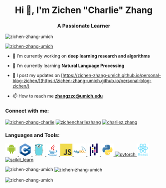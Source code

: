 <h1 align="center">Hi 👋, I'm Zichen "Charlie" Zhang</h1>
<h3 align="center">A Passionate Learner</h3>

<p align="left"> <img src="https://komarev.com/ghpvc/?username=zichen-zhang-umich&label=Profile%20views&color=0e75b6&style=flat" alt="zichen-zhang-umich" /> </p>

<p align="left"> <a href="https://github.com/ryo-ma/github-profile-trophy"><img src="https://github-profile-trophy.vercel.app/?username=zichen-zhang-umich" alt="zichen-zhang-umich" /></a> </p>

- 🔭 I’m currently working on **deep learning research and algorithms**

- 🌱 I’m currently learning **Natural Language Processing**

- 📝 I post my updates on [https://zichen-zhang-umich.github.io/personal-blog-zichen/](https://zichen-zhang-umich.github.io/personal-blog-zichen/)

- 📫 How to reach me **zhangzzc@umich.edu**

<h3 align="left">Connect with me:</h3>
<p align="left">
<a href="https://linkedin.com/in/zichen-zhang-charlie" target="blank"><img align="center" src="https://raw.githubusercontent.com/rahuldkjain/github-profile-readme-generator/master/src/images/icons/Social/linked-in-alt.svg" alt="zichen-zhang-charlie" height="30" width="40" /></a>
<a href="https://kaggle.com/zichencharliezhang" target="blank"><img align="center" src="https://raw.githubusercontent.com/rahuldkjain/github-profile-readme-generator/master/src/images/icons/Social/kaggle.svg" alt="zichencharliezhang" height="30" width="40" /></a>
<a href="https://instagram.com/charliez.zhang" target="blank"><img align="center" src="https://raw.githubusercontent.com/rahuldkjain/github-profile-readme-generator/master/src/images/icons/Social/instagram.svg" alt="charliez.zhang" height="30" width="40" /></a>
</p>

<h3 align="left">Languages and Tools:</h3>
<p align="left"> <a href="https://developer.android.com" target="_blank" rel="noreferrer"> <img src="https://raw.githubusercontent.com/devicons/devicon/master/icons/android/android-original-wordmark.svg" alt="android" width="40" height="40"/> </a> <a href="https://www.w3schools.com/cpp/" target="_blank" rel="noreferrer"> <img src="https://raw.githubusercontent.com/devicons/devicon/master/icons/cplusplus/cplusplus-original.svg" alt="cplusplus" width="40" height="40"/> </a> <a href="https://golang.org" target="_blank" rel="noreferrer"> <img src="https://raw.githubusercontent.com/devicons/devicon/master/icons/go/go-original.svg" alt="go" width="40" height="40"/> </a> <a href="https://www.java.com" target="_blank" rel="noreferrer"> <img src="https://raw.githubusercontent.com/devicons/devicon/master/icons/java/java-original.svg" alt="java" width="40" height="40"/> </a> <a href="https://developer.mozilla.org/en-US/docs/Web/JavaScript" target="_blank" rel="noreferrer"> <img src="https://raw.githubusercontent.com/devicons/devicon/master/icons/javascript/javascript-original.svg" alt="javascript" width="40" height="40"/> </a> <a href="https://www.mysql.com/" target="_blank" rel="noreferrer"> <img src="https://raw.githubusercontent.com/devicons/devicon/master/icons/mysql/mysql-original-wordmark.svg" alt="mysql" width="40" height="40"/> </a> <a href="https://pandas.pydata.org/" target="_blank" rel="noreferrer"> <img src="https://raw.githubusercontent.com/devicons/devicon/2ae2a900d2f041da66e950e4d48052658d850630/icons/pandas/pandas-original.svg" alt="pandas" width="40" height="40"/> </a> <a href="https://www.python.org" target="_blank" rel="noreferrer"> <img src="https://raw.githubusercontent.com/devicons/devicon/master/icons/python/python-original.svg" alt="python" width="40" height="40"/> </a> <a href="https://pytorch.org/" target="_blank" rel="noreferrer"> <img src="https://www.vectorlogo.zone/logos/pytorch/pytorch-icon.svg" alt="pytorch" width="40" height="40"/> </a> <a href="https://reactjs.org/" target="_blank" rel="noreferrer"> <img src="https://raw.githubusercontent.com/devicons/devicon/master/icons/react/react-original-wordmark.svg" alt="react" width="40" height="40"/> </a> <a href="https://scikit-learn.org/" target="_blank" rel="noreferrer"> <img src="https://upload.wikimedia.org/wikipedia/commons/0/05/Scikit_learn_logo_small.svg" alt="scikit_learn" width="40" height="40"/> </a> </p>

<p><img align="left" src="https://github-readme-stats.vercel.app/api/top-langs?username=zichen-zhang-umich&show_icons=true&locale=en&layout=compact" alt="zichen-zhang-umich" /></p>

<p>&nbsp;<img align="center" src="https://github-readme-stats.vercel.app/api?username=zichen-zhang-umich&show_icons=true&locale=en" alt="zichen-zhang-umich" /></p>

<p><img align="center" src="https://github-readme-streak-stats.herokuapp.com/?user=zichen-zhang-umich&" alt="zichen-zhang-umich" /></p>
